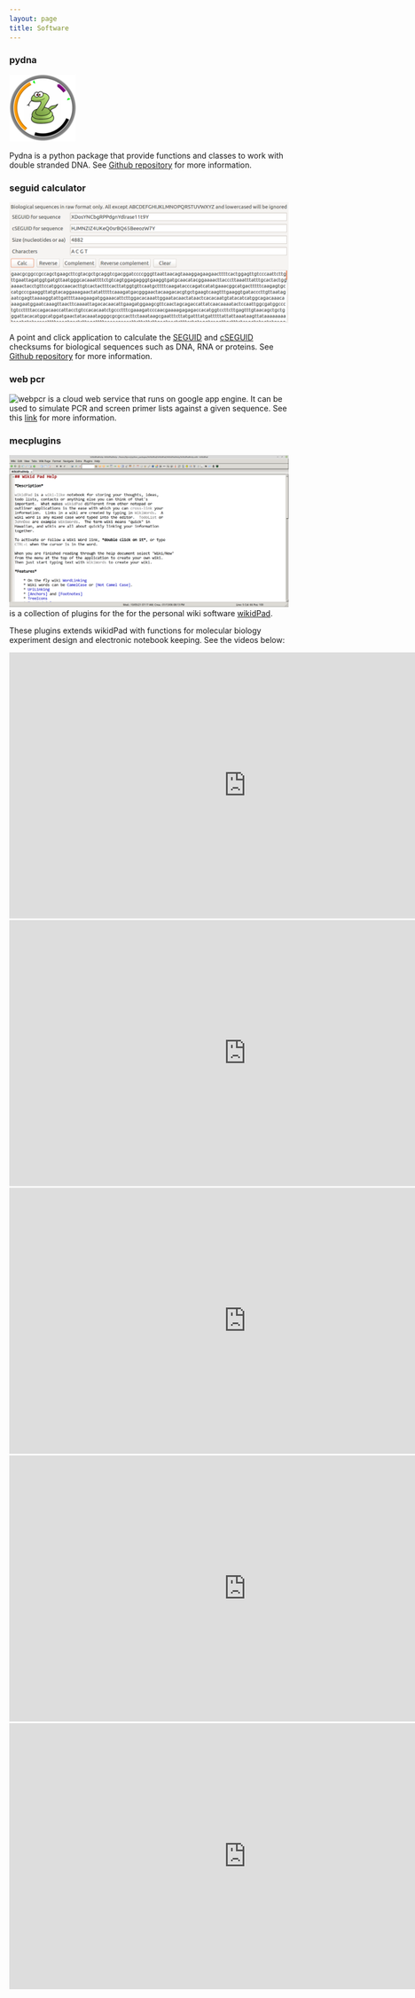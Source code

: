 ```yaml
---
layout: page
title: Software
---
```



### pydna


![pydna](https://raw.githubusercontent.com/BjornFJohansson/pydna/92bd48c2692a22433c66f2ffa150e6b7f0b7a940/docs/pics/pydna.resized.png)

Pydna is a python package that provide functions and classes to work with double stranded DNA. See [Github repository](https://github.com/BjornFJohansson/pydna) for more information.






### seguid calculator

![seguid](https://raw.githubusercontent.com/BjornFJohansson/seguid_calculator/master/genbank.png)

A point and click application to calculate the [SEGUID](http://www.ncbi.nlm.nih.gov/pubmed/16858731) and [cSEGUID](http://ochsavidare.blogspot.pt/2016/02/checksum-for-circular-biological.html) checksums for biological sequences such as DNA, RNA or proteins.  See [Github repository](https://github.com/BjornFJohansson/seguid_calculator) for more information.




### web pcr
![webpcr](https://raw.githubusercontent.com/BjornFJohansson/webpcr/main/static/webpcr.png)
is a cloud web service that runs on google app engine. It can be used to simulate PCR and screen primer lists against a given sequence.
See this [link](http://bjornfjohansson.pythonanywhere.com) for more information.




### mecplugins
![wikidpad](wp.png)
is a collection of plugins for the for the personal wiki software [wikidPad](http://wikidpad.sourceforge.net/).




These plugins extends wikidPad with functions for molecular biology experiment design and electronic notebook keeping. See the videos below:

<iframe width="854" height="480" src="https://www.youtube.com/embed/TrhoIwiYYDU?ecver=1" frameborder="0" allowfullscreen></iframe>


<iframe width="854" height="480" src="https://www.youtube.com/embed/8zqKCJgP4so?ecver=1" frameborder="0" allowfullscreen></iframe>


<iframe width="854" height="480" src="https://www.youtube.com/embed/y5vkL9WgglY?ecver=1" frameborder="0" allowfullscreen></iframe>


<iframe width="854" height="480" src="https://www.youtube.com/embed/6pNSM2sU7_8?ecver=1" frameborder="0" allowfullscreen></iframe>


<iframe width="854" height="480" src="https://www.youtube.com/embed/ujMb2A3PJpE?ecver=1" frameborder="0" allowfullscreen></iframe>
